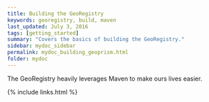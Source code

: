 ```yaml
---
title: Building the GeoRegistry
keywords: georegistry, build, maven
last_updated: July 3, 2016
tags: [getting_started]
summary: "Covers the basics of building the GeoRegistry."
sidebar: mydoc_sidebar
permalink: mydoc_building_geoprism.html
folder: mydoc
---
```


The GeoRegistry heavily leverages Maven to make ours lives easier.

{% include links.html %}
